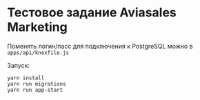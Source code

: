 # Тестовое задание Aviasales Marketing

Поменять логин/пасс для подключения к PostgreSQL можно в `apps/api/knexfile.js`

Запуск:

```
yarn install
yarn run migrations
yarn run app-start
```
